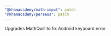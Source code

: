 ```yaml
---
"@khanacademy/math-input": patch
"@khanacademy/perseus": patch
---
```


Upgrades MathQuill to fix Android keyboard error
